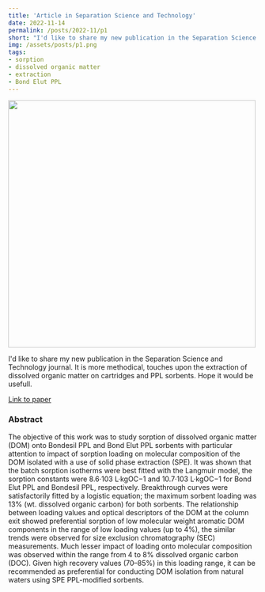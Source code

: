 ```yaml
---
title: 'Article in Separation Science and Technology'
date: 2022-11-14
permalink: /posts/2022-11/p1
short: "I'd like to share my new publication in the Separation Science and Technology journal. It is more methodical, touches upon the extraction of dissolved organic matter on cartridges and PPL sorbents. Hope it would be usefull."
img: /assets/posts/p1.png
tags:
- sorption
- dissolved organic matter
- extraction
- Bond Elut PPL
---
```


<div class="container">
    <img src="{{ site.baseurl }}/assets/posts/p1.png" style="width: 500px;"/>
</div>

I'd like to share my new publication in the Separation Science and Technology journal. It is more methodical, touches upon the extraction of dissolved organic matter on cartridges and PPL sorbents. Hope it would be usefull.

[Link to paper](https://www.tandfonline.com/eprint/PS6UNHRVJBKNYWSGNE4I/full?target=10.1080/01496395.2022.2145224)

### Abstract

The objective of this work was to study sorption of dissolved organic matter (DOM) onto Bondesil PPL and Bond Elut PPL sorbents with particular attention to impact of sorption loading on molecular composition of the DOM isolated with a use of solid phase extraction (SPE). It was shown that the batch sorption isotherms were best fitted with the Langmuir model, the sorption constants were 8.6·103 L·kgOC−1 and 10.7·103 L·kgOC−1 for Bond Elut PPL and Bondesil PPL, respectively. Breakthrough curves were satisfactorily fitted by a logistic equation; the maximum sorbent loading was 13% (wt. dissolved organic carbon) for both sorbents. The relationship between loading values and optical descriptors of the DOM at the column exit showed preferential sorption of low molecular weight aromatic DOM components in the range of low loading values (up to 4%), the similar trends were observed for size exclusion chromatography (SEC) measurements. Much lesser impact of loading onto molecular composition was observed within the range from 4 to 8% dissolved organic carbon (DOC). Given high recovery values (70–85%) in this loading range, it can be recommended as preferential for conducting DOM isolation from natural waters using SPE PPL-modified sorbents.